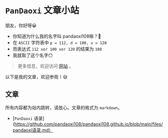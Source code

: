 # `PanDaoxi` 文章小站

朋友，你好呀😀

- 你知道为什么我的名字叫 pandaoxi108嘛？🧐
- 在 `ASCII` 字符表中 `p = 112, d = 100, x = 120`
- 而表达式 `112 xor 100 xor 120` 的结果为 `108`
- 我就取了这个名字😶

> 更多信息，欢迎访问 [网站](https://pandaoxi.github.io/) 。

以下是我的文章，欢迎参观！😃

## 文章
所有内容都为站内跳转，请放心。文章的格式为 `markdown`。

- [`PanDaoxi` 语录](https://github.com/pandaoxi108/pandaoxi108.github.io/blob/main/files/pandaoxi语录.md）
